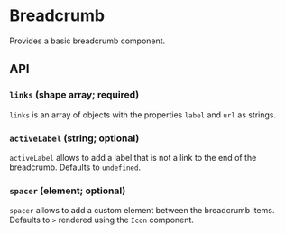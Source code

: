 # Breadcrumb

Provides a basic breadcrumb component.

## API

### `links` (shape array; required)
`links` is an array of objects with the properties `label` and `url` as strings.

### `activeLabel` (string; optional)
`activeLabel` allows to add a label that is not a link to the end of the breadcrumb. Defaults to `undefined`.

### `spacer` (element; optional)
`spacer` allows to add a custom element between the breadcrumb items. Defaults to `>` rendered using the `Icon` component.
